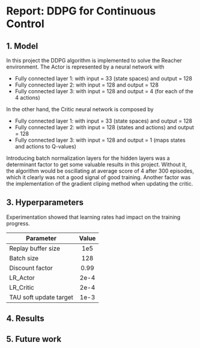 # Report: DDPG for Continuous Control

## 1. Model
In this project the DDPG algorithm is implemented to solve the Reacher environment. The Actor is represented by a neural network with

- Fully connected layer 1: with input = 33 (state spaces) and output = 128
- Fully connected layer 2: with input = 128 and output = 128
- Fully connected layer 3: with input = 128 and output = 4 (for each of the 4 actions)

In the other hand, the Critic neural network is composed by 

- Fully connected layer 1: with input = 33 (state spaces) and output = 128
- Fully connected layer 2: with input = 128 (states and actions) and output = 128
- Fully connected layer 3: with input = 128 and output = 1 (maps states and actions to Q-values)

Introducing batch normalization layers for the hidden layers was a determinant factor to get some valuable results in this project. Without it, the algorithm would be oscillating at average score of 4 after 300 episodes, which it clearly was not a good signal of good training. Another factor was the implementation of the gradient cliping method when updating the critic. 

## 3. Hyperparameters

Experimentation showed that learning rates had impact on the training progress.

| Parameter              | Value    | 
| -----------------------|:--------:| 
| Replay buffer size     | 1e5      | 
| Batch size             | 128      |  
| Discount factor        | 0.99     |
| LR_Actor               | 2e-4     |
| LR_Critic              | 2e-4     |
| TAU soft update target | 1e-3     |

## 4. Results

## 5. Future work

